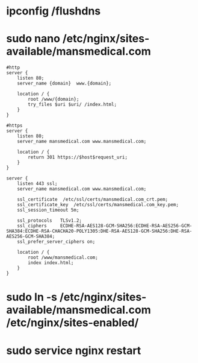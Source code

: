 # ipconfig /flushdns

# sudo nano /etc/nginx/sites-available/mansmedical.com

```shell
#http
server {
    listen 80;
    server_name {domain}  www.{domain};

    location / {
        root /www/{domain};
        try_files $uri $uri/ /index.html;
    }
}
```
```shell
#https
server {
    listen 80;
    server_name mansmedical.com www.mansmedical.com;

    location / {
        return 301 https://$host$request_uri;
    }
}

server {
    listen 443 ssl;
    server_name mansmedical.com www.mansmedical.com;

    ssl_certificate  /etc/ssl/certs/mansmedical.com_crt.pem;
    ssl_certificate_key  /etc/ssl/certs/mansmedical.com_key.pem;
    ssl_session_timeout 5m;

    ssl_protocols   TLSv1.2;
    ssl_ciphers     ECDHE-RSA-AES128-GCM-SHA256:ECDHE-RSA-AES256-GCM-SHA384:ECDHE-RSA-CHACHA20-POLY1305:DHE-RSA-AES128-GCM-SHA256:DHE-RSA-AES256-GCM-SHA384;
    ssl_prefer_server_ciphers on;

    location / {
        root /www/mansmedical.com;
        index index.html;
    }
}
```
# sudo ln -s /etc/nginx/sites-available/mansmedical.com /etc/nginx/sites-enabled/
# sudo service nginx restart


